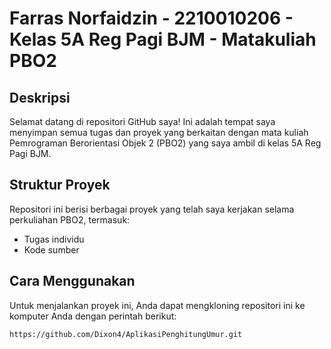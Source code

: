 # Farras Norfaidzin - 2210010206 - Kelas 5A Reg Pagi BJM - Matakuliah PBO2

## Deskripsi
Selamat datang di repositori GitHub saya! Ini adalah tempat saya menyimpan semua tugas dan proyek yang berkaitan dengan mata kuliah Pemrograman Berorientasi Objek 2 (PBO2) yang saya ambil di kelas 5A Reg Pagi BJM.

## Struktur Proyek
Repositori ini berisi berbagai proyek yang telah saya kerjakan selama perkuliahan PBO2, termasuk:
- Tugas individu
- Kode sumber

## Cara Menggunakan
Untuk menjalankan proyek ini, Anda dapat mengkloning repositori ini ke komputer Anda dengan perintah berikut:
```bash
https://github.com/Dixon4/AplikasiPenghitungUmur.git
